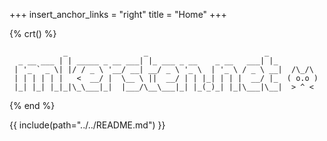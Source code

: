 +++
insert_anchor_links = "right"
title = "Home"
+++

{% crt() %}
```
            _                 _                          _   
  _ __ ___ | | _____ _ __ ___| |_ ___ _ __    _ __   ___| |_ 
 | '_ ` _ \| |/ / _ \ '__/ __| __/ _ \ '_ \  | '_ \ / _ \ __|  /\_/\ 
 | | | | | |   <  __/ |  \__ \ ||  __/ | | |_| | | |  __/ |_  ( o.o )
 |_| |_| |_|_|\_\___|_|  |___/\__\___|_| |_(_)_| |_|\___|\__|  > ^ <
```
{% end %}

{{ include(path="../../README.md") }}
